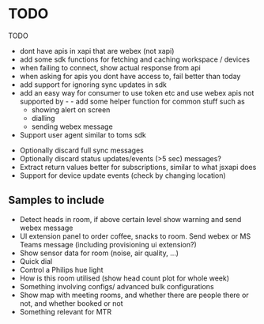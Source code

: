 # TODO

TODO
- dont have apis in xapi that are webex (not xapi)
- add some sdk functions for fetching and caching workspace / devices
- when failing to connect, show actual response from api
- when asking for apis you dont have access to, fail better than today
- add support for ignoring sync updates in sdk
- add an easy way for consumer to use token etc and use webex apis not supported by - - add some helper function for common stuff such as
  - showing alert on screen
  - dialling
  - sending webex message
- Support user agent similar to toms sdk


* Optionally discard full sync messages
* Optionally discard status updates/events (>5 sec) messages?
* Extract return values better for subscriptions, similar to what jsxapi does
* Support for device update events (check by changing location)


## Samples to include

* Detect heads in room, if above certain level show warning and send webex message
* UI extension panel to order coffee, snacks to room. Send webex or MS Teams message (including provisioning ui extension?)
* Show sensor data for room (noise, air quality, …)
* Quick dial
* Control a Philips hue light
* How is this room utilised (show head count plot for whole week)
* Something involving configs/ advanced bulk configurations
* Show map with meeting rooms, and whether there are people there or not, and whether booked or not
* Something relevant for MTR